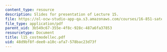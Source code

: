 ```yaml
---
content_type: resource
description: Slides for presentation of Lecture 15.
file: https://ol-ocw-studio-app-qa.s3.amazonaws.com/courses/16-851-satellite-engineering-fall-2003/48d9bf8fdee0a10cafa7578bac23d73f_l15_costmodellec.pdf
file_type: application/pdf
parent_uid: 3b549c67-355e-4f8c-928c-487a6fa37853
resourcetype: Document
title: l15_costmodellec.pdf
uid: 48d9bf8f-dee0-a10c-afa7-578bac23d73f
---
```

